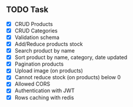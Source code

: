 ## TODO Task
- [x] CRUD Products
- [x] CRUD Categories
- [x] Validation schema
- [x] Add/Reduce products stock
- [x] Search product by name
- [x] Sort product by name, category, date updated
- [x] Pagination products
- [x] Upload image (on products)
- [x] Cannot reduce stock (on products) below 0
- [x] Allowed CORS
- [x] Authentication with JWT
- [x] Rows caching with redis